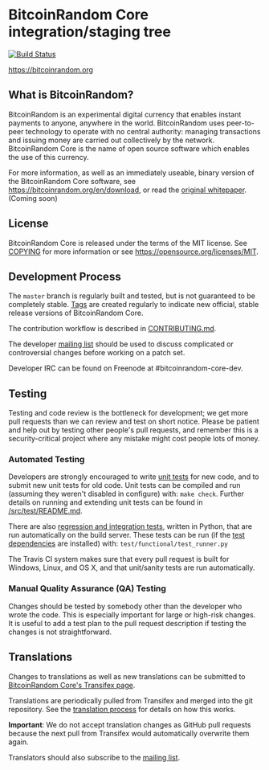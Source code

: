 BitcoinRandom Core integration/staging tree
=====================================

[![Build Status](https://travis-ci.org/bitcoinrandom/bitcoinrandom.svg?branch=master)](https://travis-ci.org/bitcoinrandom/bitcoinrandom)

https://bitcoinrandom.org

What is BitcoinRandom?
----------------

BitcoinRandom is an experimental digital currency that enables instant payments to
anyone, anywhere in the world. BitcoinRandom uses peer-to-peer technology to operate
with no central authority: managing transactions and issuing money are carried
out collectively by the network. BitcoinRandom Core is the name of open source
software which enables the use of this currency.

For more information, as well as an immediately useable, binary version of
the BitcoinRandom Core software, see https://bitcoinrandom.org/en/download, or read the
[original whitepaper](https://bitcoinrandomcore.org/bitcoinrandom.pdf). (Coming soon)

License
-------

BitcoinRandom Core is released under the terms of the MIT license. See [COPYING](COPYING) for more
information or see https://opensource.org/licenses/MIT.

Development Process
-------------------

The `master` branch is regularly built and tested, but is not guaranteed to be
completely stable. [Tags](https://github.com/bitcoinrandom/bitcoinrandom/tags) are created
regularly to indicate new official, stable release versions of BitcoinRandom Core.

The contribution workflow is described in [CONTRIBUTING.md](CONTRIBUTING.md).

The developer [mailing list](https://lists.linuxfoundation.org/mailman/listinfo/bitcoinrandom-dev)
should be used to discuss complicated or controversial changes before working
on a patch set.

Developer IRC can be found on Freenode at #bitcoinrandom-core-dev.

Testing
-------

Testing and code review is the bottleneck for development; we get more pull
requests than we can review and test on short notice. Please be patient and help out by testing
other people's pull requests, and remember this is a security-critical project where any mistake might cost people
lots of money.

### Automated Testing

Developers are strongly encouraged to write [unit tests](src/test/README.md) for new code, and to
submit new unit tests for old code. Unit tests can be compiled and run
(assuming they weren't disabled in configure) with: `make check`. Further details on running
and extending unit tests can be found in [/src/test/README.md](/src/test/README.md).

There are also [regression and integration tests](/test), written
in Python, that are run automatically on the build server.
These tests can be run (if the [test dependencies](/test) are installed) with: `test/functional/test_runner.py`

The Travis CI system makes sure that every pull request is built for Windows, Linux, and OS X, and that unit/sanity tests are run automatically.

### Manual Quality Assurance (QA) Testing

Changes should be tested by somebody other than the developer who wrote the
code. This is especially important for large or high-risk changes. It is useful
to add a test plan to the pull request description if testing the changes is
not straightforward.

Translations
------------

Changes to translations as well as new translations can be submitted to
[BitcoinRandom Core's Transifex page](https://www.transifex.com/projects/p/bitcoinrandom/).

Translations are periodically pulled from Transifex and merged into the git repository. See the
[translation process](doc/translation_process.md) for details on how this works.

**Important**: We do not accept translation changes as GitHub pull requests because the next
pull from Transifex would automatically overwrite them again.

Translators should also subscribe to the [mailing list](https://groups.google.com/forum/#!forum/bitcoinrandom-translators).
